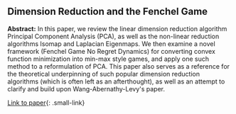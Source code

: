 ## Dimension Reduction and the Fenchel Game

**Abstract:** In this paper, we review the linear dimension reduction algorithm Principal Component Analysis (PCA), as well as the non-linear reduction algorithms Isomap and Laplacian Eigenmaps. We then examine a novel framework (Fenchel Game No Regret Dynamics) for converting convex function minimization into min-max style games, and apply one such method to a reformulation of PCA. This paper also serves as a reference for the theoretical underpinning of such popular dimension reduction algorithms (which is often left as an afterthought), as well as an attempt to clarify and build upon Wang-Abernathy-Levy's paper.

[Link to paper](/pdf/REU_Final_Paper.pdf){: .small-link}

